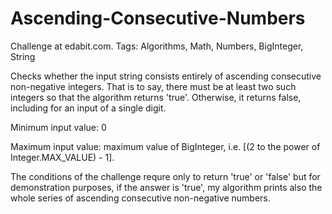 
# Ascending-Consecutive-Numbers

Challenge at edabit.com. Tags: Algorithms, Math, Numbers, BigInteger, String


Checks whether the input string consists entirely of ascending consecutive non-negative integers.
That is to say, there must be at least two such integers so that the algorithm returns 'true'. 
Otherwise, it returns false, including for an input of a single digit.

Minimum input value: 0

Maximum input value: maximum value of BigInteger, i.e. 
[(2 to the power of Integer.MAX_VALUE) - 1].

The conditions of the challenge requre only to return 'true' or 'false' but for demonstration purposes, 
if the answer is 'true', my algorithm prints also the whole series of ascending consecutive non-negative numbers.
